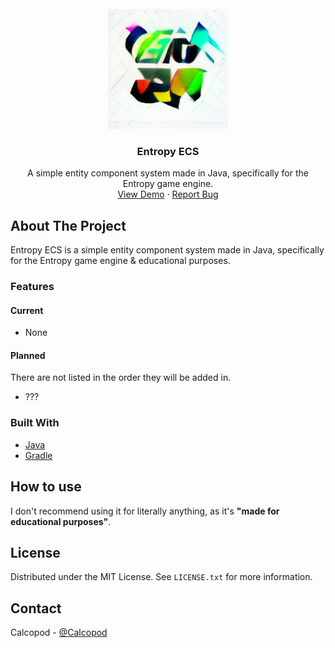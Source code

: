 <br />
<div align="center">
  <a href="https://github.com/CalcoDev/Entropy-ECS">
    <img src=".github/ECS Logo.png" alt="Logo" width="192" height="192">
  </a>

<h3 align="center">Entropy ECS</h3>

  <p align="center">
    A simple entity component system made in Java, specifically for the Entropy game engine.
    <br />
    <a href="https://github.com/CalcoDev/Entropy-ECS">View Demo</a>
    ·
    <a href="https://github.com/CalcoDev/Entropy-ECS/issues">Report Bug</a>
  </p>
</div>

<!-- ABOUT THE PROJECT -->

## About The Project

Entropy ECS is a simple entity component system made in Java, specifically for the Entropy game engine & educational purposes.  

### Features
#### Current
* None

#### Planned
There are not listed in the order they will be added in.

* ???

### Built With

- [Java](https://www.java.com/)
- [Gradle](https://gradle.org/)

## How to use

I don't recommend using it for literally anything, as it's **"made for educational purposes"**.

## License

Distributed under the MIT License. See `LICENSE.txt` for more information.

<!-- CONTACT -->

## Contact

Calcopod - [@Calcopod](https://twitter.com/Calcopod2)
